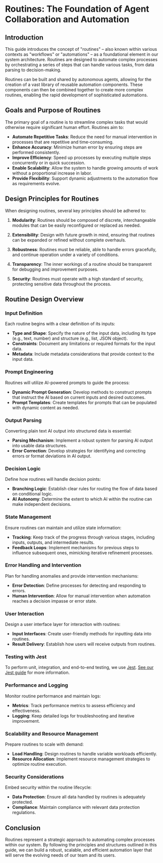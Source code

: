 # Routines: The Foundation of Agent Collaboration and Automation

## Introduction

This guide introduces the concept of "routines" – also known within various contexts as "workflows" or "automations" – as a foundational element in our system architecture. Routines are designed to automate complex processes by orchestrating a series of steps that can handle various tasks, from data parsing to decision-making.

Routines can be built and shared by autonomous agents, allowing for the creation of a vast library of reusable automation components. These components can then be combined together to create more complex routines, enabling the rapid development of sophisticated automations.

## Goals and Purpose of Routines

The primary goal of a routine is to streamline complex tasks that would otherwise require significant human effort. Routines aim to:

- **Automate Repetitive Tasks**: Reduce the need for manual intervention in processes that are repetitive and time-consuming.
- **Enhance Accuracy**: Minimize human error by ensuring steps are performed consistently.
- **Improve Efficiency**: Speed up processes by executing multiple steps concurrently or in quick succession.
- **Enable Scalability**: Allow the system to handle growing amounts of work without a proportional increase in labor.
- **Provide Flexibility**: Support dynamic adjustments to the automation flow as requirements evolve.

## Design Principles for Routines

When designing routines, several key principles should be adhered to:

1. **Modularity**: Routines should be composed of discrete, interchangeable modules that can be easily reconfigured or replaced as needed.

2. **Extensibility**: Design with future growth in mind, ensuring that routines can be expanded or refined without complete overhauls.

3. **Robustness**: Routines must be reliable, able to handle errors gracefully, and continue operation under a variety of conditions.

4. **Transparency**: The inner workings of a routine should be transparent for debugging and improvement purposes.

5. **Security**: Routines must operate with a high standard of security, protecting sensitive data throughout the process.

## Routine Design Overview

### Input Definition

Each routine begins with a clear definition of its inputs:

- **Type and Shape**: Specify the nature of the input data, including its type (e.g., text, number) and structure (e.g., list, JSON object).
- **Constraints**: Document any limitations or required formats for the input data.
- **Metadata**: Include metadata considerations that provide context to the input data.

### Prompt Engineering

Routines will utilize AI-powered prompts to guide the process:

- **Dynamic Prompt Generation**: Develop methods to construct prompts that instruct the AI based on current inputs and desired outcomes.
- **Prompt Templates**: Create templates for prompts that can be populated with dynamic content as needed.

### Output Parsing

Converting plain text AI output into structured data is essential:

- **Parsing Mechanism**: Implement a robust system for parsing AI output into usable data structures.
- **Error Correction**: Develop strategies for identifying and correcting errors or format deviations in AI output.

### Decision Logic

Define how routines will handle decision points:

- **Branching Logic**: Establish clear rules for routing the flow of data based on conditional logic.
- **AI Autonomy**: Determine the extent to which AI within the routine can make independent decisions.

### State Management

Ensure routines can maintain and utilize state information:

- **Tracking**: Keep track of the progress through various stages, including inputs, outputs, and intermediate results.
- **Feedback Loops**: Implement mechanisms for previous steps to influence subsequent ones, mimicking iterative refinement processes.

### Error Handling and Intervention

Plan for handling anomalies and provide intervention mechanisms:

- **Error Detection**: Define processes for detecting and responding to errors.
- **Human Intervention**: Allow for manual intervention when automation reaches a decision impasse or error state.

### User Interaction

Design a user interface layer for interaction with routines:

- **Input Interfaces**: Create user-friendly methods for inputting data into routines.
- **Result Delivery**: Establish how users will receive outputs from routines.

### Testing with Jest
To perform unit, integration, and end-to-end testing, we use [Jest](https://jestjs.io/). [See our Jest guide](/docs/jest.html) for more information.

### Performance and Logging

Monitor routine performance and maintain logs:

- **Metrics**: Track performance metrics to assess efficiency and effectiveness.
- **Logging**: Keep detailed logs for troubleshooting and iterative improvement.

### Scalability and Resource Management

Prepare routines to scale with demand:

- **Load Handling**: Design routines to handle variable workloads efficiently.
- **Resource Allocation**: Implement resource management strategies to optimize routine execution.

### Security Considerations

Embed security within the routine lifecycle:

- **Data Protection**: Ensure all data handled by routines is adequately protected.
- **Compliance**: Maintain compliance with relevant data protection regulations.

## Conclusion

Routines represent a strategic approach to automating complex processes within our system. By following the principles and structures outlined in this guide, we can build a robust, scalable, and efficient automation layer that will serve the evolving needs of our team and its users.